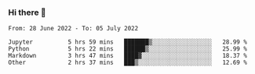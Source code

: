 ### Hi there 👋

<!--START_SECTION:waka-->

```text
From: 28 June 2022 - To: 05 July 2022

Jupyter          5 hrs 59 mins   ███████▒░░░░░░░░░░░░░░░░░   28.99 %
Python           5 hrs 22 mins   ██████▒░░░░░░░░░░░░░░░░░░   25.99 %
Markdown         3 hrs 47 mins   ████▓░░░░░░░░░░░░░░░░░░░░   18.37 %
Other            2 hrs 37 mins   ███▒░░░░░░░░░░░░░░░░░░░░░   12.69 %
```

<!--END_SECTION:waka-->
